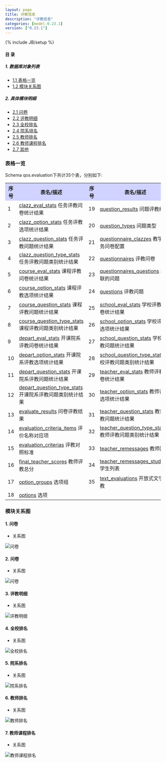 ```yaml
---
layout: page
title: 评教信息 
description: "评教信息"
categories: [model-0.23.1]
version: ["0.23.1"]
---
```

{% include JB/setup %}

#### 目 录

##### 1. 数据库对象列表
  * [1.1 表格一览](index.html#表格一览)
  * [1.2 模块关系图](index.html#模块关系图)

##### 2. 具体模块明细
* [2.1 问卷](/qos/evaluation/questionnaires.html)
* [2.2 评教明细](/qos/evaluation/detail_results.html)
* [2.3 全校排名](/qos/evaluation/college_results.html)
* [2.4 院系排名](/qos/evaluation/depart_results.html)
* [2.5 教师排名](/qos/evaluation/teacher_results.html)
* [2.6 教师课程排名](/qos/evaluation/course_results.html)
* [2.7 其他](/qos/evaluation/misc.html)

### 表格一览
Schema qos.evaluation下共计35个表，分别如下:

<table class="table table-bordered table-striped table-condensed">
  <tr>
    <th style="background-color:#D0D3FF">序号</th>
    <th style="background-color:#D0D3FF">表名/描述</th>
    <th style="background-color:#D0D3FF">序号</th>
    <th style="background-color:#D0D3FF">表名/描述</th>
  </tr>
  <tr>
    <td>1</td>
    <td><a href="/model/qos/evaluation/misc.html#表格-clazz_eval_stats-任务评教问卷统计结果">clazz_eval_stats</a> 任务评教问卷统计结果</td>
    <td>19</td>
    <td><a href="/model/qos/evaluation/detail_results.html#表格-question_results-问题评教结果">question_results</a> 问题评教结果</td>
  </tr>
  <tr>
    <td>2</td>
    <td><a href="/model/qos/evaluation/misc.html#表格-clazz_option_stats-任务评教选项统计结果">clazz_option_stats</a> 任务评教选项统计结果</td>
    <td>20</td>
    <td><a href="/model/qos/evaluation/questionnaires.html#表格-question_types-问题类型">question_types</a> 问题类型</td>
  </tr>
  <tr>
    <td>3</td>
    <td><a href="/model/qos/evaluation/misc.html#表格-clazz_question_stats-任务评教问题统计结果">clazz_question_stats</a> 任务评教问题统计结果</td>
    <td>21</td>
    <td><a href="/model/qos/evaluation/misc.html#表格-questionnaire_clazzes-教学任务问卷配置">questionnaire_clazzes</a> 教学任务问卷配置</td>
  </tr>
  <tr>
    <td>4</td>
    <td><a href="/model/qos/evaluation/misc.html#表格-clazz_question_type_stats-任务评教问题类别统计结果">clazz_question_type_stats</a> 任务评教问题类别统计结果</td>
    <td>22</td>
    <td><a href="/model/qos/evaluation/questionnaires.html#表格-questionnaires-评教问卷">questionnaires</a> 评教问卷</td>
  </tr>
  <tr>
    <td>5</td>
    <td><a href="/model/qos/evaluation/course_results.html#表格-course_eval_stats-课程评教问卷统计结果">course_eval_stats</a> 课程评教问卷统计结果</td>
    <td>23</td>
    <td><a href="/model/qos/evaluation/questionnaires.html#表格-questionnaires_questions-相关联的问题">questionnaires_questions</a> 相关联的问题</td>
  </tr>
  <tr>
    <td>6</td>
    <td><a href="/model/qos/evaluation/course_results.html#表格-course_option_stats-课程评教选项统计结果">course_option_stats</a> 课程评教选项统计结果</td>
    <td>24</td>
    <td><a href="/model/qos/evaluation/questionnaires.html#表格-questions-评教问题">questions</a> 评教问题</td>
  </tr>
  <tr>
    <td>7</td>
    <td><a href="/model/qos/evaluation/course_results.html#表格-course_question_stats-课程评教问题统计结果">course_question_stats</a> 课程评教问题统计结果</td>
    <td>25</td>
    <td><a href="/model/qos/evaluation/college_results.html#表格-school_eval_stats-学校评教问卷统计结果">school_eval_stats</a> 学校评教问卷统计结果</td>
  </tr>
  <tr>
    <td>8</td>
    <td><a href="/model/qos/evaluation/course_results.html#表格-course_question_type_stats-课程评教问题类别统计结果">course_question_type_stats</a> 课程评教问题类别统计结果</td>
    <td>26</td>
    <td><a href="/model/qos/evaluation/college_results.html#表格-school_option_stats-学校评教选项统计结果">school_option_stats</a> 学校评教选项统计结果</td>
  </tr>
  <tr>
    <td>9</td>
    <td><a href="/model/qos/evaluation/depart_results.html#表格-depart_eval_stats-开课院系评教问卷统计结果">depart_eval_stats</a> 开课院系评教问卷统计结果</td>
    <td>27</td>
    <td><a href="/model/qos/evaluation/college_results.html#表格-school_question_stats-学校评教问题统计结果">school_question_stats</a> 学校评教问题统计结果</td>
  </tr>
  <tr>
    <td>10</td>
    <td><a href="/model/qos/evaluation/depart_results.html#表格-depart_option_stats-开课院系评教选项统计结果">depart_option_stats</a> 开课院系评教选项统计结果</td>
    <td>28</td>
    <td><a href="/model/qos/evaluation/college_results.html#表格-school_question_type_stats-学校评教问题类别统计结果">school_question_type_stats</a> 学校评教问题类别统计结果</td>
  </tr>
  <tr>
    <td>11</td>
    <td><a href="/model/qos/evaluation/depart_results.html#表格-depart_question_stats-开课院系评教问题统计结果">depart_question_stats</a> 开课院系评教问题统计结果</td>
    <td>29</td>
    <td><a href="/model/qos/evaluation/teacher_results.html#表格-teacher_eval_stats-教师评教问卷统计结果">teacher_eval_stats</a> 教师评教问卷统计结果</td>
  </tr>
  <tr>
    <td>12</td>
    <td><a href="/model/qos/evaluation/depart_results.html#表格-depart_question_type_stats-开课院系评教问题类别统计结果">depart_question_type_stats</a> 开课院系评教问题类别统计结果</td>
    <td>30</td>
    <td><a href="/model/qos/evaluation/teacher_results.html#表格-teacher_option_stats-教师评教选项统计结果">teacher_option_stats</a> 教师评教选项统计结果</td>
  </tr>
  <tr>
    <td>13</td>
    <td><a href="/model/qos/evaluation/detail_results.html#表格-evaluate_results-问卷评教结果">evaluate_results</a> 问卷评教结果</td>
    <td>31</td>
    <td><a href="/model/qos/evaluation/teacher_results.html#表格-teacher_question_stats-教师评教问题统计结果">teacher_question_stats</a> 教师评教问题统计结果</td>
  </tr>
  <tr>
    <td>14</td>
    <td><a href="/model/qos/evaluation/misc.html#表格-evaluation_criteria_items-评价名称对应项">evaluation_criteria_items</a> 评价名称对应项</td>
    <td>32</td>
    <td><a href="/model/qos/evaluation/teacher_results.html#表格-teacher_question_type_stats-教师评教问题类别统计结果">teacher_question_type_stats</a> 教师评教问题类别统计结果</td>
  </tr>
  <tr>
    <td>15</td>
    <td><a href="/model/qos/evaluation/misc.html#表格-evaluation_criterias-评教对照标准">evaluation_criterias</a> 评教对照标准</td>
    <td>33</td>
    <td><a href="/model/qos/evaluation/teacher_results.html#表格-teacher_remessages-教师回复">teacher_remessages</a> 教师回复</td>
  </tr>
  <tr>
    <td>16</td>
    <td><a href="/model/qos/evaluation/misc.html#表格-final_teacher_scores-教师评教总分">final_teacher_scores</a> 教师评教总分</td>
    <td>34</td>
    <td><a href="/model/qos/evaluation/teacher_results.html#表格-teacher_remessages_students-学生列表">teacher_remessages_students</a> 学生列表</td>
  </tr>
  <tr>
    <td>17</td>
    <td><a href="/model/qos/evaluation/questionnaires.html#表格-option_groups-选项组">option_groups</a> 选项组</td>
    <td>35</td>
    <td><a href="/model/qos/evaluation/misc.html#表格-text_evaluations-开放式文字评教">text_evaluations</a> 开放式文字评教</td>
  </tr>
  <tr>
    <td>18</td>
    <td><a href="/model/qos/evaluation/questionnaires.html#表格-options-选项">options</a> 选项</td>
    <td></td>
    <td></td>
  </tr>
</table>

### 模块关系图


#### 1. 问卷
  * 关系图

![问卷](images/questionnaires.png)


#### 2. 问卷
  * 关系图

![问卷](images/results.png)


#### 3. 评教明细
  * 关系图

![评教明细](images/detail_results.png)


#### 4. 全校排名
  * 关系图

![全校排名](images/college_results.png)


#### 5. 院系排名
  * 关系图

![院系排名](images/depart_results.png)


#### 6. 教师排名
  * 关系图

![教师排名](images/teacher_results.png)


#### 7. 教师课程排名
  * 关系图

![教师课程排名](images/course_results.png)


